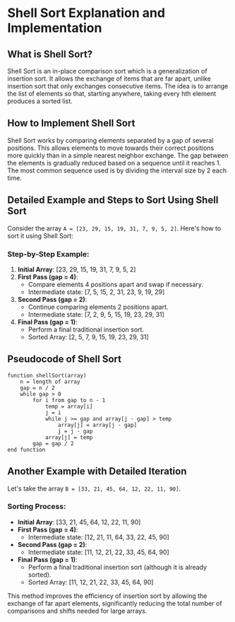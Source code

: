 # Shell Sort Explanation and Implementation

## What is Shell Sort?
Shell Sort is an in-place comparison sort which is a generalization of insertion sort. It allows the exchange of items that are far apart, unlike insertion sort that only exchanges consecutive items. The idea is to arrange the list of elements so that, starting anywhere, taking every hth element produces a sorted list.

## How to Implement Shell Sort
Shell Sort works by comparing elements separated by a gap of several positions. This allows elements to move towards their correct positions more quickly than in a simple nearest neighbor exchange. The gap between the elements is gradually reduced based on a sequence until it reaches 1. The most common sequence used is by dividing the interval size by 2 each time.

## Detailed Example and Steps to Sort Using Shell Sort
Consider the array `A = [23, 29, 15, 19, 31, 7, 9, 5, 2]`. Here's how to sort it using Shell Sort:

### Step-by-Step Example:
1. **Initial Array**: [23, 29, 15, 19, 31, 7, 9, 5, 2]
2. **First Pass (gap = 4)**:
   - Compare elements 4 positions apart and swap if necessary.
   - Intermediate state: [7, 5, 15, 2, 31, 23, 9, 19, 29]
3. **Second Pass (gap = 2)**:
   - Continue comparing elements 2 positions apart.
   - Intermediate state: [7, 2, 9, 5, 15, 19, 23, 29, 31]
4. **Final Pass (gap = 1)**:
   - Perform a final traditional insertion sort.
   - Sorted Array: [2, 5, 7, 9, 15, 19, 23, 29, 31]

## Pseudocode of Shell Sort

```
function shellSort(array)
    n = length of array
    gap = n / 2
    while gap > 0
        for i from gap to n - 1
            temp = array[i]
            j = i
            while j >= gap and array[j - gap] > temp
                array[j] = array[j - gap]
                j = j - gap
            array[j] = temp
        gap = gap / 2
end function

```

## Another Example with Detailed Iteration

Let's take the array `B = [33, 21, 45, 64, 12, 22, 11, 90]`.

### Sorting Process:
- **Initial Array**: [33, 21, 45, 64, 12, 22, 11, 90]
- **First Pass (gap = 4)**:
  - Intermediate state: [12, 21, 11, 64, 33, 22, 45, 90]
- **Second Pass (gap = 2)**:
  - Intermediate state: [11, 12, 21, 22, 33, 45, 64, 90]
- **Final Pass (gap = 1)**:
  - Perform a final traditional insertion sort (although it is already sorted).
  - Sorted Array: [11, 12, 21, 22, 33, 45, 64, 90]

This method improves the efficiency of insertion sort by allowing the exchange of far apart elements, significantly reducing the total number of comparisons and shifts needed for large arrays.
